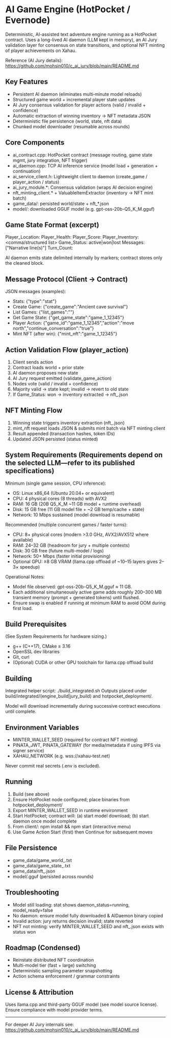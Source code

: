 # AI Game Engine (HotPocket / Evernode)

Deterministic, AI-assisted text adventure engine running as a HotPocket contract. Uses a long-lived AI daemon (LLM kept in memory), an AI Jury validation layer for consensus on state transitions, and optional NFT minting of player achievements on Xahau.

Reference (AI Jury details): https://github.com/mohsin010/c_ai_jury/blob/main/README.md

## Key Features
- Persistent AI daemon (eliminates multi‑minute model reloads)
- Structured game world + incremental player state updates
- AI Jury consensus validation for player actions (valid / invalid + confidence)
- Automatic extraction of winning inventory → NFT metadata JSON
- Deterministic file persistence (world, state, nft data)
- Chunked model downloader (resumable across rounds)

## Core Components
- ai_contract.cpp: HotPocket contract (message routing, game state mgmt, jury integration, NFT trigger)
- ai_daemon.cpp: TCP AI inference service (model load + generation + continuation)
- ai_service_client.h: Lightweight client to daemon (create_game / player_action / status)
- ai_jury_module.*: Consensus validation (wraps AI decision engine)
- nft_minting_client.* + ValuableItemExtractor (inventory → NFT mint batch)
- game_data/: persisted world/state + nft_*.json
- model/: downloaded GGUF model (e.g. gpt-oss-20b-Q5_K_M.gguf)

## Game State Format (excerpt)
Player_Location: <string>
Player_Health: <int>
Player_Score: <int>
Player_Inventory: <comma/structured list>
Game_Status: active|won|lost
Messages: ["Narrative line(s)"]
Turn_Count: <int>

AI daemon emits state delimited internally by markers; contract stores only the cleaned block.

## Message Protocol (Client → Contract)
JSON messages (examples):
- Stats: {"type":"stat"}
- Create Game: {"create_game":"Ancient cave survival"}
- List Games: {"list_games":""}
- Get Game State: {"get_game_state":"game_1_12345"}
- Player Action: {"game_id":"game_1_12345","action":"move north","continue_conversation":"true"}
- Mint NFT (after win): {"mint_nft":"game_1_12345"}

## Action Validation Flow (player_action)
1. Client sends action
2. Contract loads world + prior state
3. AI daemon proposes new state
4. AI Jury request emitted (validate_game_action)
5. Nodes vote (valid / invalid + confidence)
6. Majority valid → state kept; invalid → revert to old state
7. If Game_Status: won → inventory extracted → nft_<game>.json

## NFT Minting Flow
1. Winning state triggers inventory extraction (nft_<game>.json)
2. mint_nft request loads JSON & submits mint batch via NFT minting client
3. Result appended (transaction hashes, token IDs)
4. Updated JSON persisted (status minted)

## System Requirements (Requirements depend on the selected LLM—refer to its published specifications)
Minimum (single game session, CPU inference):
- OS: Linux x86_64 (Ubuntu 20.04+ or equivalent)
- CPU: 4 physical cores (8 threads) with AVX2
- RAM: 16 GB (20B Q5_K_M ~11 GB model + runtime overhead)
- Disk: 15 GB free (11 GB model file + ~2 GB temp/cache + state)
- Network: 10 Mbps sustained (model download is resumable)

Recommended (multiple concurrent games / faster turns):
- CPU: 8+ physical cores (modern >3.0 GHz, AVX2/AVX512 where available)
- RAM: 24–32 GB (headroom for jury + multiple contexts)
- Disk: 30 GB free (future multi-model / logs)
- Network: 50+ Mbps (faster initial provisioning)
- Optional GPU: ≥8 GB VRAM (llama.cpp offload of ~10–15 layers gives 2–3× speedup)

Operational Notes:
- Model file observed: gpt-oss-20b-Q5_K_M.gguf ≈ 11 GB.
- Each additional simultaneously active game adds roughly 200–300 MB transient memory (prompt + generated tokens) until flushed.
- Ensure swap is enabled if running at minimum RAM to avoid OOM during first load.

## Build Prerequisites
(See System Requirements for hardware sizing.)
- g++ (C++17), CMake ≥ 3.16
- OpenSSL dev libraries
- Git, curl
- (Optional) CUDA or other GPU toolchain for llama.cpp offload build

## Building
Integrated helper script:
./build_integrated.sh
Outputs placed under build/integrated/(engine_build|jury_build) and hotpocket_deployment/.

Model will download incrementally during successive contract executions until complete.

## Environment Variables
- MINTER_WALLET_SEED (required for contract NFT minting)
- PINATA_JWT, PINATA_GATEWAY (for media/metadata if using IPFS via signer service)
- XAHAU_NETWORK (e.g. wss://xahau-test.net)

Never commit real secrets (.env is excluded).

## Running
1. Build (see above)
2. Ensure HotPocket node configured; place binaries from hotpocket_deployment/
3. Export MINTER_WALLET_SEED in runtime environment
4. Start HotPocket; contract will: (a) start model download; (b) start daemon once model complete
5. From client/: npm install && npm start (interactive menu)
6. Use Game Action Start (first) then Continue for subsequent moves

## File Persistence
- game_data/game_world_<id>.txt
- game_data/game_state_<id>.txt
- game_data/nft_<id>.json
- model/<model>.gguf (persisted across rounds)

## Troubleshooting
- Model still loading: stat shows daemon_status=running, model_ready=false
- No daemon: ensure model fully downloaded & AIDaemon binary copied
- Invalid action: jury returns decision invalid; state reverted
- NFT not minting: verify MINTER_WALLET_SEED and nft_<id>.json exists with status won

## Roadmap (Condensed)
- Reinstate distributed NFT coordination
- Multi-model tier (fast + large) switching
- Deterministic sampling parameter snapshotting
- Action schema enforcement / grammar constraints

## License & Attribution
Uses llama.cpp and third-party GGUF model (see model source license). Ensure compliance with model provider terms.

---
For deeper AI Jury internals see: https://github.com/mohsin010/c_ai_jury/blob/main/README.md
